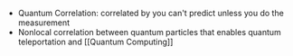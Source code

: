 - Quantum Correlation: correlated by you can't predict unless you do the measurement
- Nonlocal correlation between quantum particles that enables quantum teleportation and [[Quantum Computing]]